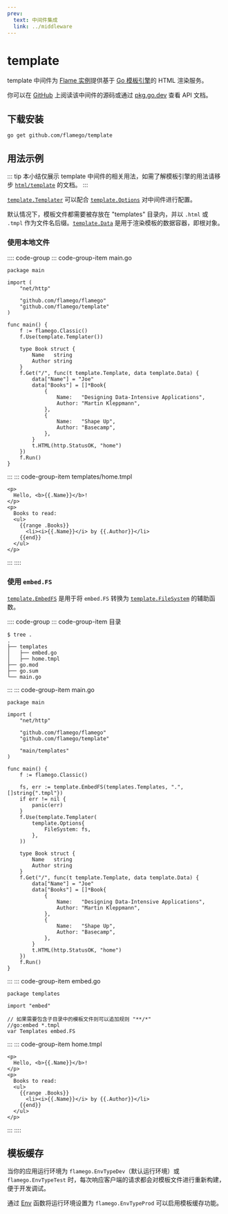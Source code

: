```yaml
---
prev:
  text: 中间件集成
  link: ../middleware
---
```


# template

template 中间件为 [Flame 实例](../core-concepts.md#实例)提供基于 [Go 模板引擎](https://pkg.go.dev/html/template)的 HTML 渲染服务。

你可以在 [GitHub](https://github.com/flamego/template) 上阅读该中间件的源码或通过 [pkg.go.dev](https://pkg.go.dev/github.com/flamego/template?tab=doc) 查看 API 文档。

## 下载安装

```:no-line-numbers
go get github.com/flamego/template
```

## 用法示例

::: tip
本小结仅展示 template 中间件的相关用法，如需了解模板引擎的用法请移步 [`html/template`](https://pkg.go.dev/html/template) 的文档。
:::

[`template.Templater`](https://pkg.go.dev/github.com/flamego/template#Templater) 可以配合 [`template.Options`](https://pkg.go.dev/github.com/flamego/template#Options) 对中间件进行配置。

默认情况下，模板文件都需要被存放在 "templates" 目录内，并以 `.html` 或 `.tmpl` 作为文件名后缀。[`template.Data`](https://pkg.go.dev/github.com/flamego/template#Data) 是用于渲染模板的数据容器，即根对象。

### 使用本地文件

:::: code-group
::: code-group-item main.go
```go:no-line-numbers
package main

import (
	"net/http"

	"github.com/flamego/flamego"
	"github.com/flamego/template"
)

func main() {
	f := flamego.Classic()
	f.Use(template.Templater())

	type Book struct {
		Name   string
		Author string
	}
	f.Get("/", func(t template.Template, data template.Data) {
		data["Name"] = "Joe"
		data["Books"] = []*Book{
			{
				Name:   "Designing Data-Intensive Applications",
				Author: "Martin Kleppmann",
			},
			{
				Name:   "Shape Up",
				Author: "Basecamp",
			},
		}
		t.HTML(http.StatusOK, "home")
	})
	f.Run()
}
```
:::
::: code-group-item templates/home.tmpl
```html:no-line-numbers
<p>
  Hello, <b>{{.Name}}</b>!
</p>
<p>
  Books to read:
  <ul>
    {{range .Books}}
      <li><i>{{.Name}}</i> by {{.Author}}</li>
    {{end}}
  </ul>
</p>
```
:::
::::

### 使用 `embed.FS`

[`template.EmbedFS`](https://pkg.go.dev/github.com/flamego/template#EmbedFS) 是用于将 `embed.FS` 转换为 [`template.FileSystem`](https://pkg.go.dev/github.com/flamego/template#FileSystem) 的辅助函数。

:::: code-group
::: code-group-item 目录
```:no-line-numbers
$ tree .
.
├── templates
│   ├── embed.go
│   ├── home.tmpl
├── go.mod
├── go.sum
└── main.go
```
:::
::: code-group-item main.go
```go:no-line-numbers
package main

import (
	"net/http"

	"github.com/flamego/flamego"
	"github.com/flamego/template"

	"main/templates"
)

func main() {
	f := flamego.Classic()

	fs, err := template.EmbedFS(templates.Templates, ".", []string{".tmpl"})
	if err != nil {
		panic(err)
	}
	f.Use(template.Templater(
		template.Options{
			FileSystem: fs,
		},
	))

	type Book struct {
		Name   string
		Author string
	}
	f.Get("/", func(t template.Template, data template.Data) {
		data["Name"] = "Joe"
		data["Books"] = []*Book{
			{
				Name:   "Designing Data-Intensive Applications",
				Author: "Martin Kleppmann",
			},
			{
				Name:   "Shape Up",
				Author: "Basecamp",
			},
		}
		t.HTML(http.StatusOK, "home")
	})
	f.Run()
}
```
:::
::: code-group-item embed.go
```go:no-line-numbers
package templates

import "embed"

// 如果需要包含子目录中的模板文件则可以追加规则 "**/*"
//go:embed *.tmpl
var Templates embed.FS
```
:::
::: code-group-item home.tmpl
```html:no-line-numbers
<p>
  Hello, <b>{{.Name}}</b>!
</p>
<p>
  Books to read:
  <ul>
    {{range .Books}}
      <li><i>{{.Name}}</i> by {{.Author}}</li>
    {{end}}
  </ul>
</p>
```
:::
::::

## 模板缓存

当你的应用运行环境为 `flamego.EnvTypeDev`（默认运行环境）或 `flamego.EnvTypeTest` 时，每次响应客户端的请求都会对模板文件进行重新构建，便于开发调试。

通过 [Env](../core-concepts.md#env) 函数将运行环境设置为 `flamego.EnvTypeProd` 可以启用模板缓存功能。

